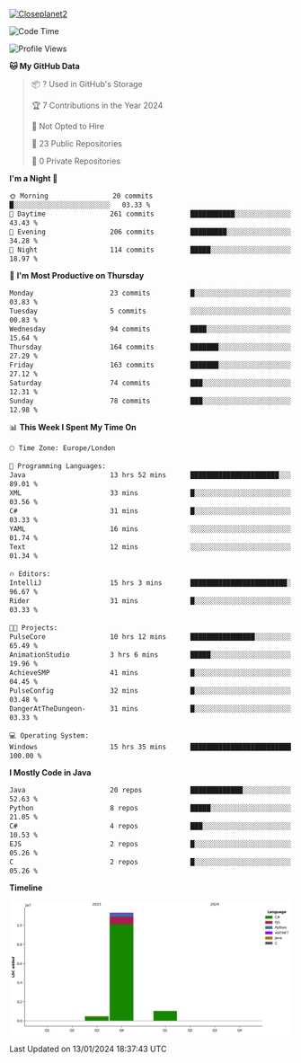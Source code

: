 [![Closeplanet2](https://github-readme-stats.vercel.app/api?username=Closeplanet2&show_icons=true&theme=tokyonight&count_private=true)]([https://github.com/Closeplanet2])

<!--START_SECTION:waka-->
![Code Time](http://img.shields.io/badge/Code%20Time-305%20hrs%2037%20mins-blue)

![Profile Views](http://img.shields.io/badge/Profile%20Views-0-blue)

**🐱 My GitHub Data** 

> 📦 ? Used in GitHub's Storage 
 > 
> 🏆 7 Contributions in the Year 2024
 > 
> 🚫 Not Opted to Hire
 > 
> 📜 23 Public Repositories 
 > 
> 🔑 0 Private Repositories 
 > 
**I'm a Night 🦉** 

```text
🌞 Morning                20 commits          █░░░░░░░░░░░░░░░░░░░░░░░░   03.33 % 
🌆 Daytime                261 commits         ███████████░░░░░░░░░░░░░░   43.43 % 
🌃 Evening                206 commits         █████████░░░░░░░░░░░░░░░░   34.28 % 
🌙 Night                  114 commits         █████░░░░░░░░░░░░░░░░░░░░   18.97 % 
```
📅 **I'm Most Productive on Thursday** 

```text
Monday                   23 commits          █░░░░░░░░░░░░░░░░░░░░░░░░   03.83 % 
Tuesday                  5 commits           ░░░░░░░░░░░░░░░░░░░░░░░░░   00.83 % 
Wednesday                94 commits          ████░░░░░░░░░░░░░░░░░░░░░   15.64 % 
Thursday                 164 commits         ███████░░░░░░░░░░░░░░░░░░   27.29 % 
Friday                   163 commits         ███████░░░░░░░░░░░░░░░░░░   27.12 % 
Saturday                 74 commits          ███░░░░░░░░░░░░░░░░░░░░░░   12.31 % 
Sunday                   78 commits          ███░░░░░░░░░░░░░░░░░░░░░░   12.98 % 
```


📊 **This Week I Spent My Time On** 

```text
🕑︎ Time Zone: Europe/London

💬 Programming Languages: 
Java                     13 hrs 52 mins      ██████████████████████░░░   89.01 % 
XML                      33 mins             █░░░░░░░░░░░░░░░░░░░░░░░░   03.56 % 
C#                       31 mins             █░░░░░░░░░░░░░░░░░░░░░░░░   03.33 % 
YAML                     16 mins             ░░░░░░░░░░░░░░░░░░░░░░░░░   01.74 % 
Text                     12 mins             ░░░░░░░░░░░░░░░░░░░░░░░░░   01.34 % 

🔥 Editors: 
IntelliJ                 15 hrs 3 mins       ████████████████████████░   96.67 % 
Rider                    31 mins             █░░░░░░░░░░░░░░░░░░░░░░░░   03.33 % 

🐱‍💻 Projects: 
PulseCore                10 hrs 12 mins      ████████████████░░░░░░░░░   65.49 % 
AnimationStudio          3 hrs 6 mins        █████░░░░░░░░░░░░░░░░░░░░   19.96 % 
AchieveSMP               41 mins             █░░░░░░░░░░░░░░░░░░░░░░░░   04.45 % 
PulseConfig              32 mins             █░░░░░░░░░░░░░░░░░░░░░░░░   03.48 % 
DangerAtTheDungeon-      31 mins             █░░░░░░░░░░░░░░░░░░░░░░░░   03.33 % 

💻 Operating System: 
Windows                  15 hrs 35 mins      █████████████████████████   100.00 % 
```

**I Mostly Code in Java** 

```text
Java                     20 repos            █████████████░░░░░░░░░░░░   52.63 % 
Python                   8 repos             █████░░░░░░░░░░░░░░░░░░░░   21.05 % 
C#                       4 repos             ███░░░░░░░░░░░░░░░░░░░░░░   10.53 % 
EJS                      2 repos             █░░░░░░░░░░░░░░░░░░░░░░░░   05.26 % 
C                        2 repos             █░░░░░░░░░░░░░░░░░░░░░░░░   05.26 % 
```



**Timeline**

![Lines of Code chart](https://raw.githubusercontent.com/Closeplanet2/Closeplanet2/main/assets/bar_graph.png)


 Last Updated on 13/01/2024 18:37:43 UTC
<!--END_SECTION:waka-->
